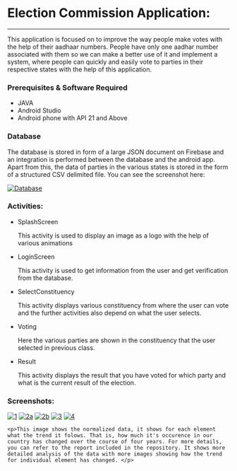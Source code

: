 <!DOCTYPE HTML>
<html>
<body>

<h1> Election Commission Application:</h1>
<hr>
<p>This application is focused on to improve the way people make votes with the help of their aadhaar numbers. People have only one aadhar number associated with them so we can make a better use of it and implement a system, where people can quickly and easily vote to parties in their respective states with the help of this application.</p>

<h3>Prerequisites & Software Required</h3>
<p>
<ul style="list-style-type:disc">
    <li>JAVA</li>
    <li>Android Studio</li>
    <li>Android phone with API 21 and Above</li>
</ul>
</p>

<h3>Database</h3>

<p>The database is stored in form of a large JSON document on Firebase and an integration is performed between the database and the android app. <br>
    Apart from this, the data of parties in the various states is stored in the form of a structured CSV delimited file. You can see the screenshot here:
</p>
<a href="https://ibb.co/nwDjKK"><img src="https://preview.ibb.co/mnm4KK/Database.jpg" alt="Database" border="0"></a>



<h3>Activities:</h3>
<ul style="list-style-type:disc">
    <li>SplashScreen</li>
        <p>This activity is used to display an image as a logo with the help of various animations</p>
    <li>LoginScreen</li>
        <p> This activity is used to get information from the user and get verification from the database.</p>
    <li>SelectConstituency</li>
        <p> This activity displays various constituency from where the user can vote and the further activities also depend on what the user selects.</p>
    <li> Voting</li>
        <p> Here the various parties are shown in the constituency that the user selected in previous class.</p>
    <li>Result</li>
        <p> This activity displays the result that you have voted for which party and what is the current result of the election.</p>
    
</ul>
<h3>Screenshots:</h2>
    <a href="https://imgbb.com/"><img src="https://image.ibb.co/b92iDe/1.jpg" alt="1" border="0"></a>
    <a href="https://imgbb.com/"><img src="https://image.ibb.co/jeNYDe/2a.jpg" alt="2a" border="0"></a>
    <a href="https://imgbb.com/"><img src="https://image.ibb.co/gy7deK/2b.jpg" alt="2b" border="0"></a>
    <a href="https://imgbb.com/"><img src="https://image.ibb.co/jYTvRz/3.jpg" alt="3" border="0"></a>
    <a href="https://imgbb.com/"><img src="https://image.ibb.co/b0aaRz/4.jpg" alt="4" border="0"></a>
    
    <p>This image shows the normalized data, it shows for each element what the trend it folows. That is, how much it's occurence in our country has changed over the course of four years. For more details, you can refer to the report included in the repository. It shows more detailed analysis of the data with more images showing how the trend for individual element has changed. </p>
</body>
</html>